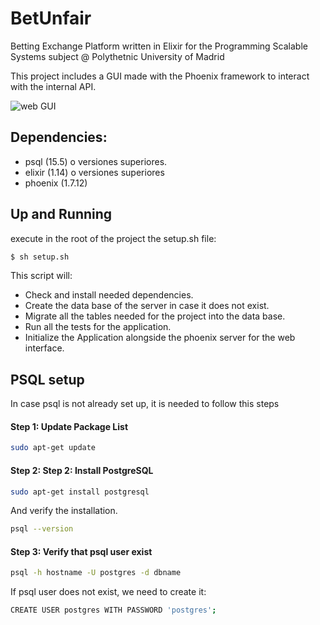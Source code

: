# BetUnfair

Betting Exchange Platform written in Elixir for the Programming Scalable Systems subject @ Polythetnic University of Madrid

This project includes a GUI made with the Phoenix framework to interact with the internal API.

![web GUI](pictures/web.jpg)

## Dependencies:

- psql (15.5) o versiones superiores.
- elixir (1.14) o versiones superiores
- phoenix (1.7.12)

## Up and Running
execute in the root of the project the setup.sh file:

```sh
$ sh setup.sh
```

This script will:
- Check and install needed dependencies.
- Create the data base of the server in case it does not exist.
- Migrate all the tables needed for the project into the data base.
- Run all the tests for the application.
- Initialize the Application alongside the phoenix server for the web interface.

## PSQL setup
In case psql is not already set up, it is needed to follow this steps

#### Step 1: Update Package List
```sh
sudo apt-get update
```
#### Step 2: Step 2: Install PostgreSQL

```sh
sudo apt-get install postgresql
```
And verify the installation.
```sh
psql --version
```
#### Step 3: Verify that psql user exist
```sh
psql -h hostname -U postgres -d dbname
```
If psql user does not exist, we need to create it:
```sh
CREATE USER postgres WITH PASSWORD 'postgres';
```
